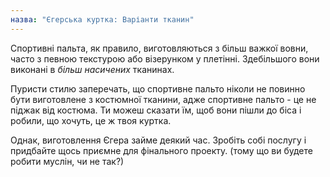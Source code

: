 ```yaml
---
назва: "Єгерська куртка: Варіанти тканин"
---
```


Спортивні пальта, як правило, виготовляються з більш важкої вовни, часто з певною текстурою або візерунком у плетінні. Здебільшого вони виконані в _більш насичених_ тканинах.

Пуристи стилю заперечать, що спортивне пальто ніколи не повинно бути виготовлене з костюмної тканини, адже спортивне пальто - це не піджак від костюма. Ти можеш сказати їм, щоб вони пішли до біса і робили, що хочуть, це ж твоя куртка.

Однак, виготовлення Єгера займе деякий час. Зробіть собі послугу і придбайте щось приємне для фінального проекту. (тому що ви будете робити муслін, чи не так?)
